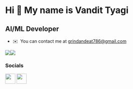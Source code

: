 Hi 👋 My name is Vandit Tyagi
===============================

AI/ML Developer
---------------

* ✉️  You can contact me at [grindandeat786@gmail.com](mailto:grindandeat786@gmail.com)

<a href="https://twitter.com/grindeat1" target="_blank" rel="noreferrer"><img
src="https://img.shields.io/twitter/follow/grindeat1?logo=twitter&style=for-the-badge&color=0891b2&labelColor=1c1917"
/></a><a href="https://www.github.com/vandit98" target="_blank" rel="noreferrer"><img
src="https://img.shields.io/github/followers/vandit98?logo=github&style=for-the-badge&color=0891b2&labelColor=1c1917" /></a>


### Socials

<p align="left"> <a href="https://www.linkedin.com/in/vandit-tyagi/" target="_blank" rel="noreferrer"><img src="https://raw.githubusercontent.com/danielcranney/readme-generator/main/public/icons/socials/linkedin.svg" width="32" height="32" /></a> <a href="https://www.twitter.com/grindeat1" target="_blank" rel="noreferrer"><img src="https://raw.githubusercontent.com/danielcranney/readme-generator/main/public/icons/socials/twitter.svg" width="32" height="32" /></a></p>

<!-- ### Badges

<b>My GitHub Stats</b> -->



